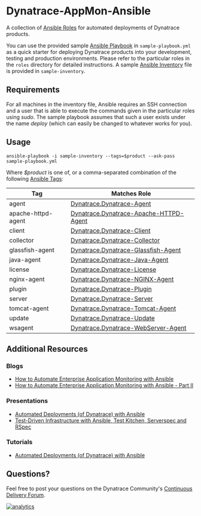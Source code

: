 # Dynatrace-AppMon-Ansible

A collection of [Ansible Roles](http://docs.ansible.com/playbooks_roles.html) for automated deployments of Dynatrace products.

You can use the provided sample [Ansible Playbook](http://docs.ansible.com/playbooks.html) in ```sample-playbook.yml``` as a quick starter for deploying Dynatrace products into your development, testing and production environments. Please refer to the particular roles in the ```roles``` directory for detailed instructions. A sample [Ansible Inventory](http://docs.ansible.com/intro_inventory.html) file is provided in ```sample-inventory```.

## Requirements

For all machines in the inventory file, Ansible requires an SSH connection and a user that is able to execute the commands given in the particular roles using *sudo*. The sample playbook assumes that such a user exists under the name *deploy* (which can easily be changed to whatever works for you).

## Usage

```
ansible-playbook -i sample-inventory --tags=$product --ask-pass sample-playbook.yml
```

Where *$product* is one of, or a comma-separated combination of the following [Ansible Tags](http://docs.ansible.com/playbooks_tags.html):

| Tag                | Matches Role |
|--------------------|--------------|
| agent              | [Dynatrace.Dynatrace-Agent](https://galaxy.ansible.com/Dynatrace/Dynatrace-Agent) |
| apache-httpd-agent | [Dynatrace.Dynatrace-Apache-HTTPD-Agent](https://galaxy.ansible.com/Dynatrace/Dynatrace-Apache-HTTPD-Agent) |
| client             | [Dynatrace.Dynatrace-Client](https://galaxy.ansible.com/Dynatrace/Dynatrace-Client) |
| collector          | [Dynatrace.Dynatrace-Collector](https://galaxy.ansible.com/Dynatrace/Dynatrace-Collector) |
| glassfish-agent    | [Dynatrace.Dynatrace-Glassfish-Agent](https://galaxy.ansible.com/Dynatrace/Dynatrace-Glassfish-Agent) |
| java-agent         | [Dynatrace.Dynatrace-Java-Agent](https://galaxy.ansible.com/Dynatrace/Dynatrace-Java-Agent) |
| license            | [Dynatrace.Dynatrace-License](https://galaxy.ansible.com/Dynatrace/Dynatrace-License) |
| nginx-agent        | [Dynatrace.Dynatrace-NGINX-Agent](https://galaxy.ansible.com/Dynatrace/Dynatrace-NGINX-Agent) |
| plugin             | [Dynatrace.Dynatrace-Plugin](https://galaxy.ansible.com/Dynatrace/Dynatrace-Plugin) |
| server             | [Dynatrace.Dynatrace-Server](https://galaxy.ansible.com/Dynatrace/Dynatrace-Server) |
| tomcat-agent       | [Dynatrace.Dynatrace-Tomcat-Agent](https://galaxy.ansible.com/Dynatrace/Dynatrace-Tomcat-Agent) |
| update             | [Dynatrace.Dynatrace-Update](https://galaxy.ansible.com/Dynatrace/Dynatrace-Update) |
| wsagent            | [Dynatrace.Dynatrace-WebServer-Agent](https://galaxy.ansible.com/Dynatrace/Dynatrace-WebServer-Agent) |

## Additional Resources

### Blogs

- [How to Automate Enterprise Application Monitoring with Ansible](http://apmblog.dynatrace.com/2015/03/04/how-to-automate-enterprise-application-monitoring-with-ansible/)
- [How to Automate Enterprise Application Monitoring with Ansible - Part II](http://apmblog.dynatrace.com/2015/04/23/how-to-automate-enterprise-application-monitoring-with-ansible-part-ii/)

### Presentations

- [Automated Deployments (of Dynatrace) with Ansible](http://www.slideshare.net/MartinEtmajer/automated-deployments-with-ansible)
- [Test-Driven Infrastructure with Ansible, Test Kitchen, Serverspec and RSpec](http://www.slideshare.net/MartinEtmajer/testing-ansible-roles-with-test-kitchen-serverspec-and-rspec-48185017)

### Tutorials

- [Automated Deployments (of Dynatrace) with Ansible](https://community.compuwareapm.com/community/display/LEARN/Tutorials+on+Automated+Deployments#TutorialsonAutomatedDeployments-ansible)

## Questions?

Feel free to post your questions on the Dynatrace Community's [Continuous Delivery Forum](https://answers.dynatrace.com/spaces/148/open-q-a_2.html?topics=continuous%20delivery).

[![analytics](https://www.google-analytics.com/collect?v=1&t=pageview&_s=1&dl=https%3A%2F%2Fgithub.com%2FdynaTrace&dp=%2FDynatrace-Ansible&dt=Dynatrace-Ansible&_u=Dynatrace~&cid=github.com%2FdynaTrace&tid=UA-54510554-5&aip=1)]()
